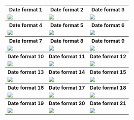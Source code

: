 <table style="width:100%">
  <tr>
    <th>Date format 1</th>
    <th>Date format 2</th>
    <th>Date format 3</th>
  </tr>
  <tr>
    <td><img src="https://github.com/MdAshrafUllah/Flutter-Date-and-Time-Format/assets/96839511/732a4fd2-82ba-4c13-b0cc-300449ee9a87"></td>
    <td><img src="https://github.com/MdAshrafUllah/Flutter-Date-and-Time-Format/assets/96839511/478197fc-ea4b-4ce1-8d79-6373fb68f922"></td>
    <td><img src="https://github.com/MdAshrafUllah/Flutter-Date-and-Time-Format/assets/96839511/5c5ac848-fd5d-4369-9fbf-d67e20de6436"></td>
  </tr>
  <tr>
    <th>Date format 4</th>
    <th>Date format 5</th>
    <th>Date format 6</th>
  </tr>
  <tr>
   <td><img src="https://github.com/MdAshrafUllah/Flutter-Date-and-Time-Format/assets/96839511/5bdebe68-b4d5-4201-977d-fe89fc22c995"></td>
    <td><img src="https://github.com/MdAshrafUllah/Flutter-Date-and-Time-Format/assets/96839511/bde3b3bd-be14-4e3c-ac96-4afad67c7a61"></td>
    <td><img src="https://github.com/MdAshrafUllah/Flutter-Date-and-Time-Format/assets/96839511/8f0c0fc8-e2f1-4fd4-9995-cd0cec395b6a"></td>
  </tr>
  <tr>
    <th>Date format 7</th>
    <th>Date format 8</th>
    <th>Date format 9</th>
  </tr>
  <tr>
   <td><img src="https://github.com/MdAshrafUllah/Flutter-Date-and-Time-Format/assets/96839511/6049cc8c-c33b-4496-8f0e-47ce4ac55fce"></td>
    <td><img src="https://github.com/MdAshrafUllah/Flutter-Date-and-Time-Format/assets/96839511/4d2ce000-9c80-4875-bfb4-170596f26270"></td>
    <td><img src="https://github.com/MdAshrafUllah/Flutter-Date-and-Time-Format/assets/96839511/9b3c3a44-c661-4e7d-8fcd-090d22e4775d"></td>
  </tr>
  <tr>
    <th>Date format 10</th>
    <th>Date format 11</th>
    <th>Date format 12</th>
  </tr>
  <tr>
   <td><img src="https://github.com/MdAshrafUllah/Flutter-Date-and-Time-Format/assets/96839511/6ebba6f1-40ef-4ae6-9d5f-187ffab7e178"></td>
    <td><img src="https://github.com/MdAshrafUllah/Flutter-Date-and-Time-Format/assets/96839511/d5f9b24a-ecf6-4365-a6fe-73323e6193a0"></td>
    <td><img src="https://github.com/MdAshrafUllah/Flutter-Date-and-Time-Format/assets/96839511/eda83817-9383-442e-9029-815fd8840307"></td>
  </tr>
  <tr>
    <th>Date format 13</th>
    <th>Date format 14</th>
    <th>Date format 15</th>
  </tr>
  <tr>
   <td><img src="https://github.com/MdAshrafUllah/Flutter-Date-and-Time-Format/assets/96839511/a167e885-5753-465a-bdb9-ac848b863310"></td>
    <td><img src="https://github.com/MdAshrafUllah/Flutter-Date-and-Time-Format/assets/96839511/e44f4b13-846c-410a-87d0-41f382e29139"></td>
    <td><img src="https://github.com/MdAshrafUllah/Flutter-Date-and-Time-Format/assets/96839511/68c28c4d-cf09-42c6-b2ca-9b8158a0e1b5"></td>
  </tr>
  <tr>
    <th>Date format 16</th>
    <th>Date format 17</th>
    <th>Date format 18</th>
  </tr>
  <tr>
   <td><img src="https://github.com/MdAshrafUllah/Flutter-Date-and-Time-Format/assets/96839511/8406acc6-1211-4f6a-8eed-af97b19a5354"></td>
    <td><img src="https://github.com/MdAshrafUllah/Flutter-Date-and-Time-Format/assets/96839511/ee554fe9-df84-415d-8ddd-f3fe7e0d39fc"></td>
    <td><img src="https://github.com/MdAshrafUllah/Flutter-Date-and-Time-Format/assets/96839511/29235ad1-ca93-4c69-8eba-338a142458d5"></td>
  </tr>
   <tr>
    <th>Date format 19</th>
    <th>Date format 20</th>
    <th>Date format 21</th>
  </tr>
  <tr>
   <td><img src="https://github.com/MdAshrafUllah/Flutter-Date-and-Time-Format/assets/96839511/5237c2f3-d963-4d86-8911-e21bf6b882b0"></td>
    <td><img src="https://github.com/MdAshrafUllah/Flutter-Date-and-Time-Format/assets/96839511/cd1b6d88-f5c6-4cb2-926b-180693016463"></td>
    <td><img src="https://github.com/MdAshrafUllah/Flutter-Date-and-Time-Format/assets/96839511/ec3adce2-bab0-4e07-9649-8d6091a79894"></td>
  </tr>
</table>
